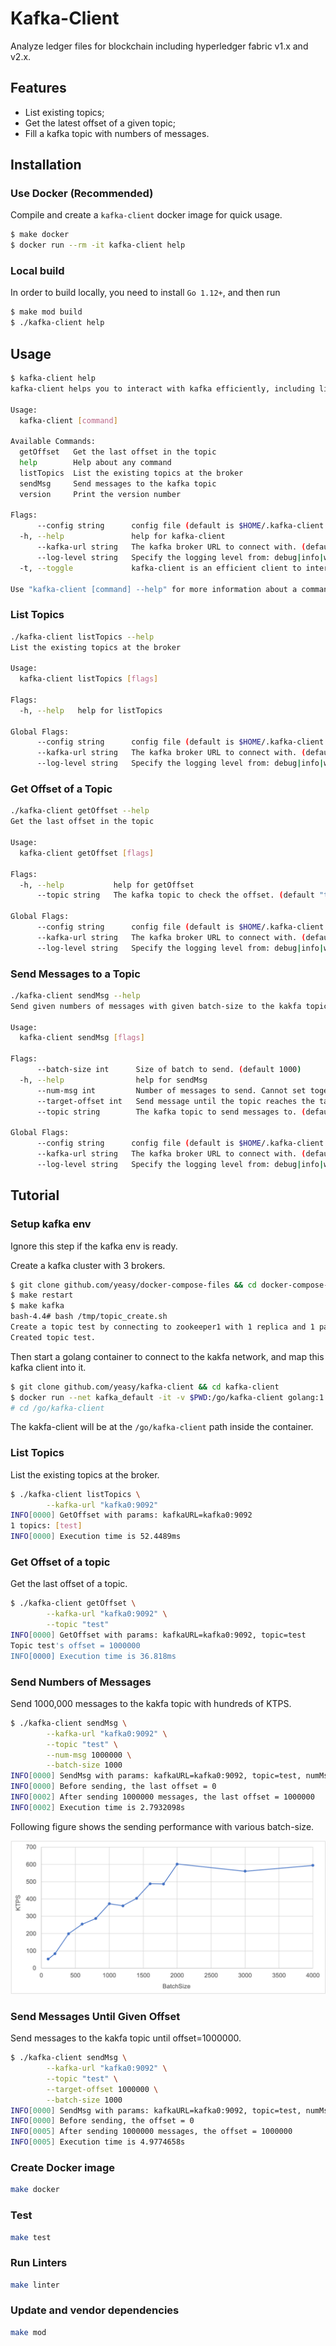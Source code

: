 Kafka-Client
===

Analyze ledger files for blockchain including hyperledger fabric v1.x and v2.x.

## Features

* List existing topics;
* Get the latest offset of a given topic;
* Fill a kafka topic with numbers of messages.

## Installation

### Use Docker (Recommended)

Compile and create a `kafka-client` docker image for quick usage.

```bash
$ make docker
$ docker run --rm -it kafka-client help
```

### Local build

In order to build locally, you need to install `Go 1.12+`, and then run

```bash
$ make mod build
$ ./kafka-client help
```

## Usage

```bash
$ kafka-client help
kafka-client helps you to interact with kafka efficiently, including list topic, get offset or send messages

Usage:
  kafka-client [command]

Available Commands:
  getOffset   Get the last offset in the topic
  help        Help about any command
  listTopics  List the existing topics at the broker
  sendMsg     Send messages to the kafka topic
  version     Print the version number

Flags:
      --config string      config file (default is $HOME/.kafka-client.yaml)
  -h, --help               help for kafka-client
      --kafka-url string   The kafka broker URL to connect with. (default "localhost:9092")
      --log-level string   Specify the logging level from: debug|info|warn|error (default "info")
  -t, --toggle             kafka-client is an efficient client to interact with kafka cluster

Use "kafka-client [command] --help" for more information about a command.
```

### List Topics

```bash
./kafka-client listTopics --help
List the existing topics at the broker

Usage:
  kafka-client listTopics [flags]

Flags:
  -h, --help   help for listTopics

Global Flags:
      --config string      config file (default is $HOME/.kafka-client.yaml)
      --kafka-url string   The kafka broker URL to connect with. (default "localhost:9092")
      --log-level string   Specify the logging level from: debug|info|warn|error (default "info")
```

### Get Offset of a Topic

```bash
./kafka-client getOffset --help
Get the last offset in the topic

Usage:
  kafka-client getOffset [flags]

Flags:
  -h, --help           help for getOffset
      --topic string   The kafka topic to check the offset. (default "test")

Global Flags:
      --config string      config file (default is $HOME/.kafka-client.yaml)
      --kafka-url string   The kafka broker URL to connect with. (default "localhost:9092")
      --log-level string   Specify the logging level from: debug|info|warn|error (default "info")
```

### Send Messages to a Topic

```bash
./kafka-client sendMsg --help
Send given numbers of messages with given batch-size to the kakfa topic

Usage:
  kafka-client sendMsg [flags]

Flags:
      --batch-size int      Size of batch to send. (default 1000)
  -h, --help                help for sendMsg
      --num-msg int         Number of messages to send. Cannot set together with target-offset
      --target-offset int   Send message until the topic reaches the target offset. Cannot set together with num-msg
      --topic string        The kafka topic to send messages to. (default "test")

Global Flags:
      --config string      config file (default is $HOME/.kafka-client.yaml)
      --kafka-url string   The kafka broker URL to connect with. (default "localhost:9092")
      --log-level string   Specify the logging level from: debug|info|warn|error (default "info")
```

## Tutorial

### Setup kafka env

Ignore this step if the kafka env is ready.

Create a kafka cluster with 3 brokers.

```bash
$ git clone github.com/yeasy/docker-compose-files && cd docker-compose-files/kafka
$ make restart
$ make kafka
bash-4.4# bash /tmp/topic_create.sh
Create a topic test by connecting to zookeeper1 with 1 replica and 1 partition
Created topic test.
```

Then start a golang container to connect to the kakfa network, and map this kafka client into it.

```bash
$ git clone github.com/yeasy/kafka-client && cd kafka-client
$ docker run --net kafka_default -it -v $PWD:/go/kafka-client golang:1.14 bash
# cd /go/kafka-client
```

The kakfa-client will be at the `/go/kafka-client` path inside the container.

### List Topics

List the existing topics at the broker.

```bash
$ ./kafka-client listTopics \
        --kafka-url "kafka0:9092"
INFO[0000] GetOffset with params: kafkaURL=kafka0:9092
1 topics: [test]
INFO[0000] Execution time is 52.4489ms
```

### Get Offset of a topic

Get the last offset of a topic.

```bash
$ ./kafka-client getOffset \
        --kafka-url "kafka0:9092" \
        --topic "test"
INFO[0000] GetOffset with params: kafkaURL=kafka0:9092, topic=test
Topic test's offset = 1000000
INFO[0000] Execution time is 36.818ms
```

### Send Numbers of Messages

Send 1000,000 messages to the kakfa topic with hundreds of KTPS.

```bash
$ ./kafka-client sendMsg \
        --kafka-url "kafka0:9092" \
        --topic "test" \
        --num-msg 1000000 \
        --batch-size 1000
INFO[0000] SendMsg with params: kafkaURL=kafka0:9092, topic=test, numMsg=0, batchSize=1000, targetOffset=1000000
INFO[0000] Before sending, the last offset = 0
INFO[0002] After sending 1000000 messages, the last offset = 1000000
INFO[0002] Execution time is 2.7932098s
```

Following figure shows the sending performance with various batch-size.

![Basic sending message performance](perf.png)

### Send Messages Until Given Offset

Send messages to the kakfa topic until offset=1000000.

```bash
$ ./kafka-client sendMsg \
        --kafka-url "kafka0:9092" \
        --topic "test" \
        --target-offset 1000000 \
        --batch-size 1000
INFO[0000] SendMsg with params: kafkaURL=kafka0:9092, topic=test, numMsg=0, batchSize=1000, targetOffset=1000000
INFO[0000] Before sending, the offset = 0
INFO[0005] After sending 1000000 messages, the offset = 1000000
INFO[0005] Execution time is 4.9774658s
```

### Create Docker image

```bash
make docker
```

### Test

```bash
make test
```

### Run Linters

```bash
make linter
```
### Update and vendor dependencies

```bash
make mod
```
